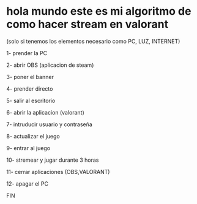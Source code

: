 # hola mundo este es mi algoritmo de como hacer stream en valorant


(solo si tenemos los elementos necesario como PC, LUZ, INTERNET)

1-  prender la PC

2- abrir OBS (aplicacion de steam)

3- poner el banner

4- prender directo

5- salir al escritorio

6- abrir la aplicacion (valorant)

7- intruducir usuario y contraseña

8- actualizar el juego

9- entrar al juego

10- stremear y jugar durante 3 horas 

11- cerrar aplicaciones (OBS,VALORANT)

12- apagar el PC

FIN